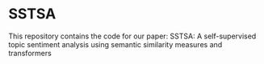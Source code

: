 # SSTSA
This repository contains the code for our paper: SSTSA: A self-supervised topic sentiment analysis using semantic similarity measures and transformers
